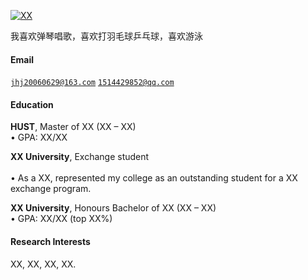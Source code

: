 [![XX](https://img.shields.io/badge/XX-github-blue?logo=github)](https://github.com/XX)

我喜欢弹琴唱歌，喜欢打羽毛球乒乓球，喜欢游泳

#### Email  
<code>jhj20060629@163.com</code>
<code>1514429852@qq.com</code>

#### Education  
**HUST**, Master of XX (XX – XX)  
• GPA: XX/XX  

**XX University**, Exchange student <br>  
• As a XX, represented my college as an outstanding student for a XX exchange program.  

**XX University**, Honours Bachelor of XX (XX – XX)  
• GPA: XX/XX (top XX%)  

#### Research Interests  
XX, XX, XX, XX.

